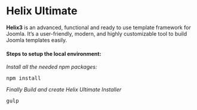 # Helix Ultimate

**Helix3** is an advanced, functional and ready to use template framework for Joomla. It’s a user-friendly, modern, and highly customizable tool to build Joomla templates easily.

#### Steps to setup the local environment:
*Install all the needed npm packages:*
<pre>npm install</pre>

*Finally Build and create Helix Ultimate Installer*
<pre>gulp</pre>
